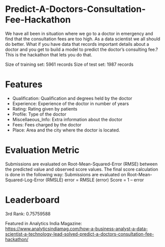 # Predict-A-Doctors-Consultation-Fee-Hackathon
We have all been in situation where we go to a doctor in emergency and find that the consultation fees are too high. As a data scientist we all should do better. What if you have data that records important details about a doctor and you get to build a model to predict the doctor’s consulting fee.? This is the hackathon that lets you do that.

Size of training set: 5961 records
Size of test set: 1987 records

# Features
- Qualification: Qualification and degrees held by the doctor
- Experience: Experience of the doctor in number of years
- Rating: Rating given by patients
- Profile: Type of the doctor
- Miscellaeous_Info: Extra information about the doctor
- Fees: Fees charged by the doctor
- Place: Area and the city where the doctor is located.

# Evaluation Metric
Submissions are evaluated on Root-Mean-Squared-Error (RMSE) between the predicted value and observed score values. The final score calculation is done in the following way:
Submissions are evaluated on Root-Mean-Squared-Log-Error (RMSLE) error = RMSLE (error)
Score = 1 – error

# Leaderboard
3rd Rank: 0.75759588

Featured in Analytics India Magazine: 
https://www.analyticsindiamag.com/how-a-business-analyst-a-data-scientist-a-technology-lead-solved-predict-a-doctors-consultation-fee-hackathon/
